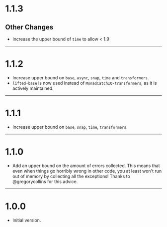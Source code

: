 # 1.1.3

## Other Changes

* Increase the upper bound of `time` to allow < 1.9

---

# 1.1.2

* Increase upper bound on `base`, `async`, `snap`, `time` and `transformers`.
* `lifted-base` is now used instead of `MonadCatchIO-transformers`, as it is
  actively maintained.

---

# 1.1.1

* Increase upper bound on `base`, `snap`, `time`, `transformers`.

---

# 1.1.0

* Add an upper bound on the amount of errors collected. This means that even
  when things go horribly wrong in other code, you at least won't run out of
  memory by collecting all the exceptions! Thanks to @gregorycollins for
  this advice.

---

# 1.0.0

* Initial version.
